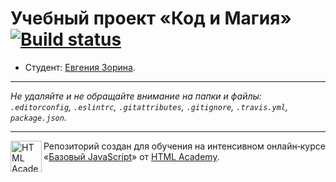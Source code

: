 # Учебный проект «Код и Магия» [![Build status][travis-image]][travis-url]

* Студент: [Евгения Зорина](https://up.htmlacademy.ru/javascript/12/user/41847).

---

_Не удаляйте и не обращайте внимание на папки и файлы:_<br>
_`.editorconfig`, `.eslintrc`, `.gitattributes`, `.gitignore`, `.travis.yml`, `package.json`._

---

<a href="https://htmlacademy.ru/intensive/javascript"><img align="left" width="50" height="50" title="HTML Academy" src="https://up.htmlacademy.ru/static/img/intensive/javascript/logo-for-github.svg"></a>

Репозиторий создан для обучения на интенсивном онлайн‑курсе «[Базовый JavaScript](https://htmlacademy.ru/intensive/javascript)» от [HTML Academy](https://htmlacademy.ru).

[travis-image]: https://travis-ci.org/htmlacademy-javascript/41847-code-and-magick.svg?branch=master
[travis-url]: https://travis-ci.org/htmlacademy-javascript/41847-code-and-magick
